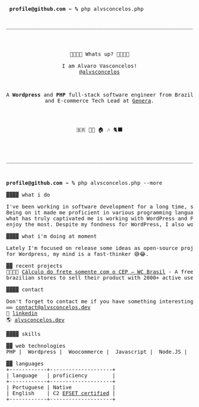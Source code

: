 <pre>
 <strong>profile@github.com ~ %</strong> php alvsconcelos.php
 <p align="center">________________________________________________________________</p>
 <p align="center" style="margin-bottom:0">🙋🏻🙋🏻 Whats up? 🙋🏻🙋🏻<br><br>I am Alvaro Vasconcelos!<br><a href="https://alvsconcelos.dev" target="_blank">@alvsconcelos</a></p>
 <p align="center"><samp>A <strong>Wordpress</strong> and <strong>PHP</strong> full-stack software engineer from Brazil<br>and E-commerce Tech Lead at <a href="https://www.genera.com.br">Genera</a>.</samp></p>
 <p align="center">🇧🇷 🏳️‍🌈 🏠 🎶 🐈‍⬛</p> 
 <p align="center">________________________________________________________________</p>

<strong>profile@github.com ~ %</strong> php alvsconcelos.php --more<br>
▓▓▓▓ what i do

I've been working in software development for a long time, since my teenage years, so it's been nearly 11+ years.<br>Being on it made me proficient in various programming languages such as PHP and JavaScript. Throughout this time,<br>what has truly captivated me is working with WordPress and PHP, which has become my primary stack and what I<br>enjoy the most. Despite my fondness for WordPress, I also work and love Node.JS, Laravel and Javascript.

▓▓▓▓ what i'm doing at moment

Lately I'm focused on release some ideas as open-source projects using PHP, Node.JS and Javascript. Not only<br>for Wordpress, my mind is a fast-thinker 😅😂.

▓▓ recent projects
👩🏾‍💼🏪 <a href="https://wordpress.org/plugins/calculo-do-frete-somente-com-o-cep-wc-brasil/">Cálculo do frete somente com o CEP – WC Brasil</a> - A free Woocommerce extension plugin that helps<br>brazilian stores to sell their product with 2000+ active users.

▓▓▓▓ contact

Don't forget to contact me if you have something interesting or some questions!
✉️✉️ <a href="mailto:contact@alvsconcelos.dev">contact@alvsconcelos.dev</a>
👥 <a href="https://linkedin.com/in/alvsconcelos/?utm_source=githubprofile">linkedin</a>
🌎 <a href="https://alvsconcelos.dev/?utm_source=githubprofile">alvsconcelos.dev</a>

▓▓▓▓ skills

▓▓ web technologies
PHP |  Wordpress |  Woocommerce |  Javascript |  Node.JS |  React.JS | HTML | CSS | SCSS | MySQL

▓▓ languages
+------------+--------------------+
| language   | proficiency        |
+------------+--------------------+
| Portuguese | Native             |
| English    | C2 <a href="https://cert.efset.org/Hfqsom">EFSET certified</a> |
+------------+--------------------+
</pre>
</details>
